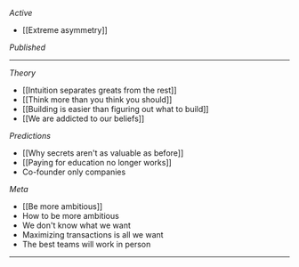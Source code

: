 *Active*
- [[Extreme asymmetry]]

*Published*

---

*Theory*
- [[Intuition separates greats from the rest]]
- [[Think more than you think you should]]
- [[Building is easier than figuring out what to build]]
- [[We are addicted to our beliefs]]

*Predictions*
- [[Why secrets aren't as valuable as before]]
- [[Paying for education no longer works]]
- Co-founder only companies

*Meta*
- [[Be more ambitious]]
- How to be more ambitious
- We don't know what we want
- Maximizing transactions is all we want
- The best teams will work in person

---

